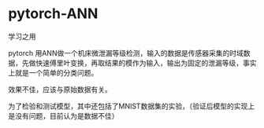 # pytorch-ANN
学习之用

pytorch 用ANN做一个机床微泄漏等级检测，输入的数据是传感器采集的时域数据，先做快速傅里叶变换，再取结果的模作为输入，输出为固定的泄漏等级，事实上就是一个简单的分类问题。

效果不佳，应该与原始数据有关。

为了检验和测试模型，其中还包括了MNIST数据集的实验，（验证后模型的实现上是没有问题，目前认为是数据不佳）

